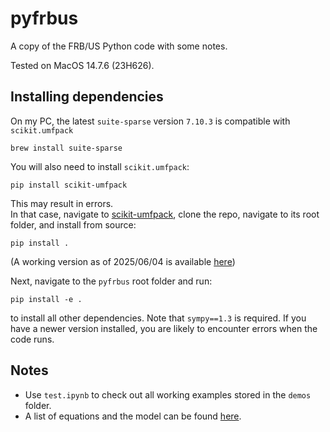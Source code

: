 # pyfrbus

A copy of the FRB/US Python code with some notes.

Tested on MacOS 14.7.6 (23H626).

## Installing dependencies

On my PC, the latest `suite-sparse` version `7.10.3` is compatible with `scikit.umfpack`

```
brew install suite-sparse
```
You will also need to install `scikit.umfpack`:

```
pip install scikit-umfpack
```
This may result in errors.  
In that case, navigate to [scikit-umfpack](https://github.com/scikit-umfpack/scikit-umfpack), clone the repo, navigate to its root folder, and install from source:

```
pip install .
```
(A working version as of 2025/06/04 is available [here](https://github.com/thanhqtran/pyfrbus/tree/main/extra_packages/scikit-umfpack-master))

Next, navigate to the `pyfrbus` root folder and run:

```
pip install -e .
```

to install all other dependencies. 
Note that `sympy==1.3` is required. 
If you have a newer version installed, you are likely to encounter errors when the code runs.

## Notes

- Use `test.ipynb` to check out all working examples stored in the `demos` folder.
- A list of equations and the model can be found [here](https://github.com/thanhqtran/pyfrbus/blob/main/documentation/equations.html).
